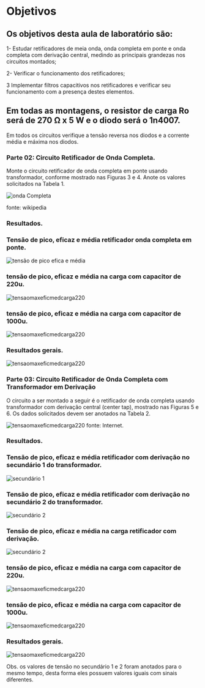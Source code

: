 # Objetivos

## Os objetivos desta aula de laboratório são:

1- Estudar retificadores de meia onda, onda completa em ponte e onda completa com
derivação central, medindo as principais grandezas nos circuitos montados;

2- Verificar o funcionamento dos retificadores;

3 Implementar filtros capacitivos nos retificadores e verificar seu funcionamento com a
presença destes elementos.

## Em todas as montagens, o resistor de carga Ro será de 270 Ω x 5 W e o diodo será o 1n4007.

Em todos os circuitos verifique a tensão reversa nos diodos e a corrente média e máxima
nos diodos.

### Parte 02: Circuito Retificador de Onda Completa.

Monte o circuito retificador de onda completa em ponte usando transformador, conforme mostrado nas Figuras 3 e 4. Anote os valores solicitados na Tabela 1.

![onda Completa](/Imagens/parte2/ondacompleta.JPG)

fonte: wikipedia

### Resultados.

 ### Tensão de pico, eficaz e média retificador onda completa em ponte.

![tensão de pico efica e média](/Imagens/parte2/ondacompletapicoeficazmedia..JPG)

### tensão de pico, eficaz e média na carga com capacitor de 220u.
![tensaomaxeficmedcarga220](/Imagens/parte2/tensaomaxeficmedcarga220u.JPG)

### tensão de pico, eficaz e média na carga com capacitor de 1000u.
![tensaomaxeficmedcarga220](/Imagens/parte2/tensaomaxeficmedcarga1000u.JPG)

### Resultados gerais.

![tensaomaxeficmedcarga220](/Imagens/parte2/tabelaondacompleta.JPG)

### Parte 03: Circuito Retificador de Onda Completa com Transformador em Derivação
O circuito a ser montado a seguir é o retificador de onda completa usando transformador com derivação central (center tap), mostrado nas Figuras 5 e 6. Os dados solicitados devem ser anotados na Tabela 2.

![tensaomaxeficmedcarga220](/Imagens/parte2/ondacompletacomderivacao.JPG)
fonte: Internet.

### Resultados.

 ### Tensão de pico, eficaz e média retificador com derivação no secundário 1 do transformador.

![secundário 1](/Imagens/parte2/secundario1.JPG)

### Tensão de pico, eficaz e média retificador com derivação no secundário 2 do transformador.

![secundário 2](/Imagens/parte2/secundario2.JPG)

### Tensão de pico, eficaz e média na  carga retificador com derivação.

![secundário 2](/Imagens/parte2/tensaocomderivacaocarga.JPG)


### tensão de pico, eficaz e média na carga com capacitor de 220u.
![tensaomaxeficmedcarga220](/Imagens/parte2/tensaocomderivacaocarga220u.JPG)

### tensão de pico, eficaz e média na carga com capacitor de 1000u.
![tensaomaxeficmedcarga220](/Imagens/parte2/tensaocomderivacaocarga1000u.JPG)

### Resultados gerais.

![tensaomaxeficmedcarga220](/Imagens/parte2/tabelacomderivacao.JPG)

Obs. os valores de tensão no secundário 1 e 2 foram anotados para o mesmo tempo, desta forma eles possuem valores iguais com sinais diferentes.
